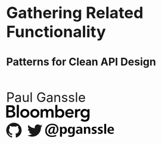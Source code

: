 <h1 style="font-size: 3em">Gathering Related Functionality</h1>
<h2 style="font-size: 2em">Patterns for Clean API Design</h2>
<br/>
<br/>
<span style="font-size: 2.5em">
Paul Ganssle
</span>
<br/>
<img src="images/bloomberg-logo-black.svg" height="45px" alt="Bloomberg">

<img src="images/pganssle-logos.svg" height="40px" alt="@pganssle">
